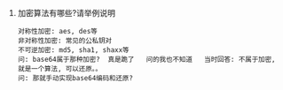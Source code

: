1. 加密算法有哪些?请举例说明

   ```shell
   对称性加密: aes, des等
   非对称性加密: 常见的公私钥对
   不可逆加密: md5, sha1, shaxx等
   问: base64属于那种加密?  真是跪了   问的我也不知道   当时回答: 不属于加密, 就是一个算法, 可以还原。。
   问: 那就手动实现base64编码和还原?
   ```

   